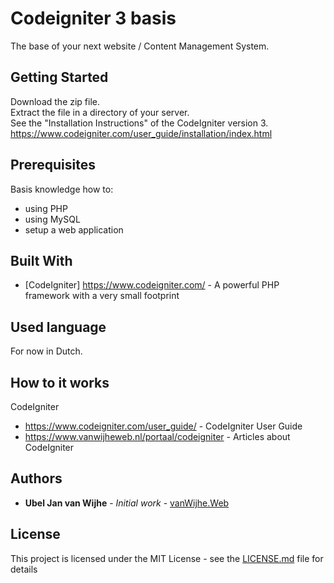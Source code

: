 # Codeigniter 3 basis

The base of your next website / Content Management System.

## Getting Started

Download the zip file.   
Extract the file in a directory of your server.  
See the "Installation Instructions" of the CodeIgniter version 3.  
https://www.codeigniter.com/user_guide/installation/index.html  

## Prerequisites

Basis knowledge how to: 
* using PHP
* using MySQL 
* setup a web application   

## Built With

* [CodeIgniter] https://www.codeigniter.com/ - A powerful PHP framework with a very small footprint

## Used language

For now in Dutch.

## How to it works

CodeIgniter
* https://www.codeigniter.com/user_guide/ - CodeIgniter User Guide  
* https://www.vanwijheweb.nl/portaal/codeigniter - Articles about CodeIgniter

## Authors

* **Ubel Jan van Wijhe** - *Initial work* - [vanWijhe.Web](https://www.vanwijheweb.nl)

## License

This project is licensed under the MIT License - see the [LICENSE.md](LICENSE.md) file for details
